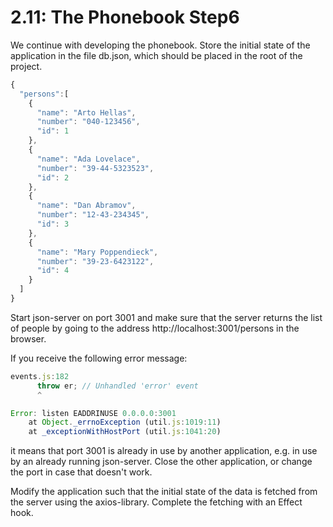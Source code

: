 # 2.11: The Phonebook Step6

We continue with developing the phonebook.
Store the initial state of the application in the file db.json,
which should be placed in the root of the project.

```js
{
  "persons":[
    { 
      "name": "Arto Hellas", 
      "number": "040-123456",
      "id": 1
    },
    { 
      "name": "Ada Lovelace", 
      "number": "39-44-5323523",
      "id": 2
    },
    { 
      "name": "Dan Abramov", 
      "number": "12-43-234345",
      "id": 3
    },
    { 
      "name": "Mary Poppendieck", 
      "number": "39-23-6423122",
      "id": 4
    }
  ]
}
```

Start json-server on port 3001 and make sure that the server
returns the list of people by going to the address
http://localhost:3001/persons in the browser.

If you receive the following error message:

```js
events.js:182
      throw er; // Unhandled 'error' event
      ^

Error: listen EADDRINUSE 0.0.0.0:3001
    at Object._errnoException (util.js:1019:11)
    at _exceptionWithHostPort (util.js:1041:20)
```

it means that port 3001 is already in use by another application,
e.g. in use by an already running json-server.
Close the other application, or change the port in case that doesn't work.

Modify the application such that the initial state of the data
is fetched from the server using the axios-library.
Complete the fetching with an Effect hook.
